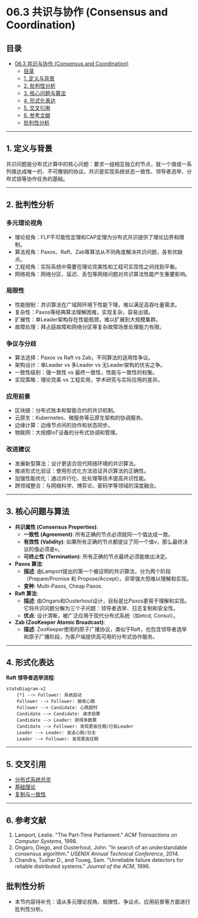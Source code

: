 # 06.3 共识与协作 (Consensus and Coordination)

## 目录

- [06.3 共识与协作 (Consensus and Coordination)](#063-共识与协作-consensus-and-coordination)
  - [目录](#目录)
  - [1. 定义与背景](#1-定义与背景)
  - [2. 批判性分析](#2-批判性分析)
  - [3. 核心问题与算法](#3-核心问题与算法)
  - [4. 形式化表达](#4-形式化表达)
  - [5. 交叉引用](#5-交叉引用)
  - [6. 参考文献](#6-参考文献)
  - [批判性分析](#批判性分析)

---

## 1. 定义与背景

共识问题是分布式计算中的核心问题：要求一组相互独立的节点，就一个值或一系列值达成唯一的、不可撤销的协议。共识是实现系统状态一致性、领导者选举、分布式锁等协作任务的基础。

---

## 2. 批判性分析

### 多元理论视角

- 理论视角：FLP不可能性定理和CAP定理为分布式共识提供了理论边界和限制。
- 算法视角：Paxos、Raft、Zab等算法从不同角度解决共识问题，各有优缺点。
- 工程视角：实际系统中需要在理论完美性和工程可实现性之间找到平衡。
- 网络视角：网络分区、延迟、丢包等网络问题对共识算法性能产生重要影响。

### 局限性

- 性能限制：共识算法在广域网环境下性能下降，难以满足高吞吐量需求。
- 复杂性：Paxos等经典算法理解困难，实现复杂，容易出错。
- 扩展性：单Leader架构存在性能瓶颈，难以扩展到大规模集群。
- 故障处理：拜占庭故障和网络分区等复杂故障场景处理能力有限。

### 争议与分歧

- 算法选择：Paxos vs Raft vs Zab，不同算法的适用性争议。
- 架构设计：单Leader vs 多Leader vs 无Leader架构的优劣之争。
- 一致性级别：强一致性 vs 最终一致性，性能与一致性的权衡。
- 实现策略：理论完美 vs 工程实用，学术研究与实际应用的差异。

### 应用前景

- 区块链：分布式账本和智能合约的共识机制。
- 云原生：Kubernetes、微服务等云原生架构的协调服务。
- 边缘计算：边缘节点间的协作和状态同步。
- 物联网：大规模IoT设备的分布式协调和管理。

### 改进建议

- 发展新型算法：设计更适合现代网络环境的共识算法。
- 推进形式化验证：使用形式化方法验证共识算法的正确性。
- 加强性能优化：通过并行化、批处理等技术提高共识性能。
- 跨领域整合：与网络科学、博弈论、密码学等领域的深度融合。

---

## 3. 核心问题与算法

- **共识属性 (Consensus Properties)**:
  - **一致性 (Agreement)**: 所有正确的节点必须就同一个值达成一致。
  - **有效性 (Validity)**: 如果所有正确的节点都提议了同一个值v，那么最终决议的值必须是v。
  - **可终止性 (Termination)**: 所有正确的节点最终必须能做出决定。
- **Paxos 算法**:
  - **描述**: 由Lamport提出的第一个被证明的共识算法，分为两个阶段（Prepare/Promise 和 Propose/Accept）。非常强大但难以理解和实现。
  - **变种**: Multi-Paxos, Cheap Paxos.
- **Raft 算法**:
  - **描述**: 由Ongaro和Ousterhout设计，目标是比Paxos更易于理解和实现。它将共识问题分解为三个子问题：领导者选举、日志复制和安全性。
  - **优点**: 设计清晰，被广泛应用于现代分布式系统（如etcd, Consul）。
- **Zab (ZooKeeper Atomic Broadcast)**:
  - **描述**: ZooKeeper使用的原子广播协议，类似于Raft，也包含领导者选举和原子广播阶段，为客户端提供高可用的分布式协作服务。

---

## 4. 形式化表达

**Raft 领导者选举流程**:

```mermaid
stateDiagram-v2
    [*] --> Follower: 系统启动
    Follower --> Follower: 接收心跳
    Follower --> Candidate: 心跳超时
    Candidate --> Candidate: 请求投票
    Candidate --> Leader: 获得多数票
    Candidate --> Follower: 发现更高任期/已有Leader
    Leader --> Leader: 发送心跳/日志
    Leader --> Follower: 发现更高任期
```

---

## 5. 交叉引用

- [分布式系统总览](README.md)
- [基础理论](06.1_Foundations.md)
- [复制与一致性](06.4_Replication_and_Consistency.md)

---

## 6. 参考文献

1. Lamport, Leslie. "The Part-Time Parliament." *ACM Transactions on Computer Systems*, 1998.
2. Ongaro, Diego, and Ousterhout, John. "In search of an understandable consensus algorithm." *USENIX Annual Technical Conference*, 2014.
3. Chandra, Tushar D., and Toueg, Sam. "Unreliable failure detectors for reliable distributed systems." *Journal of the ACM*, 1996.

## 批判性分析

- 本节内容待补充：请从多元理论视角、局限性、争议点、应用前景等方面进行批判性分析。
